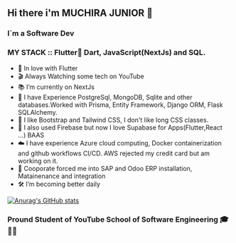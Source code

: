 ## Hi there i'm MUCHIRA JUNIOR 👋

### I`m a Software Dev 

### MY STACK :: Flutter💙 Dart, JavaScript(NextJs) and SQL.

- 💙 In love with Flutter 
- 🎬 Always Watching some tech on YouTube
- 📚 I’m currently on NextJs
- 🍔 I have Experience PostgreSql, MongoDB, Sqlite  and other databases.Worked with Prisma, Entity Framework, Django ORM, Flask SQLAlchemy.
- 🍕 I like Bootstrap and Tailwind CSS, I don't like long CSS classes.
- 🚀 I also used Firebase but now I love Supabase for Apps(Flutter,React ...) BAAS 
- ☁️ I have experience Azure cloud computing, Docker containerization and github workflows CI/CD. AWS rejected my credit card but am working on it.
- :tada: Cooporate forced me into  SAP and Odoo ERP installation, Matainenance and integration
- 🛠️ I’m  becoming better daily 

[![Anurag's GitHub stats](https://github-readme-stats.vercel.app/api?username=muchirajunior&theme=radical)](https://github.com/anuraghazra/github-readme-stats)

###  Pround Student of YouTube School of Software Engineering  :mortar_board: :man_factory_worker:
